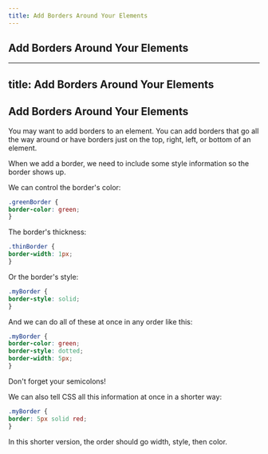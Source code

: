 ```yaml
---
title: Add Borders Around Your Elements
---
```

## Add Borders Around Your Elements

---
title: Add Borders Around Your Elements
---
## Add Borders Around Your Elements

You may want to add borders to an element. You can add borders that go all the way around or have borders just on the top, right, left, or bottom of an element.

When we add a border, we need to include some style information so the border shows up. 

We can control the border's color:

```css
.greenBorder {
border-color: green;
}
```

The border's thickness:

```css
.thinBorder {
border-width: 1px;
}
```

Or the border's style:

```css
.myBorder {
border-style: solid;
}
```

And we can do all of these at once in any order like this:

```css
.myBorder {
border-color: green;
border-style: dotted;
border-width: 5px;
}
```

Don't forget your semicolons!

We can also tell CSS all this information at once in a shorter way:

```css
.myBorder {
border: 5px solid red;
}
```

In this shorter version, the order should go width, style, then color.

